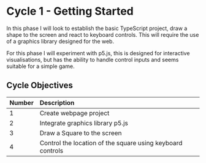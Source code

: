 # Cycle 1 - Getting Started

In this phase I will look to establish the basic TypeScript project, draw a shape to the screen and react to keyboard controls. This will require the use of a graphics library designed for the web.

For this phase I will experiment with p5.js, this is designed for interactive visualisations, but has the ability to handle control inputs and seems suitable for a simple game.

## Cycle Objectives

| Number | Description |
| :--- | :--- |
| 1 | Create webpage project |
| 2 | Integrate graphics library p5.js |
| 3 | Draw a Square to the screen |
| 4 | Control the location of the square using keyboard controls |

